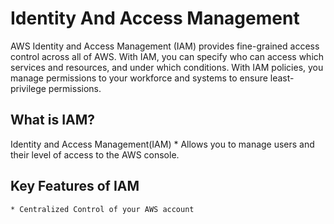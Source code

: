 # Identity And Access Management
AWS Identity and Access Management (IAM) provides fine-grained access control across all of AWS. With IAM, you can specify who can access which services and resources, and under which conditions. With IAM policies, you manage permissions to your workforce and systems to ensure least-privilege permissions.


## What is IAM?
Identity and Access Management(IAM)
    * Allows you to manage users and their level of access to the AWS console.

## Key Features of IAM
    * Centralized Control of your AWS account
